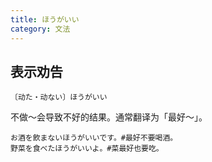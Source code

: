 ```yaml
---
title: ほうがいい
category: 文法
---
```


## 表示劝告

`〔动た・动ない〕ほうがいい`

不做～会导致不好的结果。通常翻译为「最好～」。

```example
お酒を飲まないほうがいいです。#最好不要喝酒。
野菜を食べたほうがいいよ。#菜最好也要吃。
```
